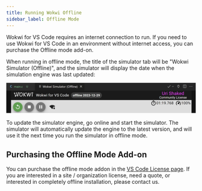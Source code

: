 ```yaml
---
title: Running Wokwi Offline
sidebar_label: Offline Mode
---
```


Wokwi for VS Code requires an internet connection to run. If you need to use Wokwi for VS Code in an environment without internet access, you can purchase the Offline mode add-on.

When running in offline mode, the title of the simulator tab will be "Wokwi Simulator (Offline)", and the simulator will display the date when the simulation engine was last updated:

![Wokwi Simulator (Offline)](./offline-mode.png)

To update the simulator engine, go online and start the simulator. The simulator will automatically update the engine to the latest version, and will use it the next time you run the simulator in offline mode.

## Purchasing the Offline Mode Add-on

You can purchase the offline mode addon in the [VS Code License page](https://wokwi.com/license). If you are interested in a site / organization license, need a quote, or interested in completely offline installation, please contact us.
